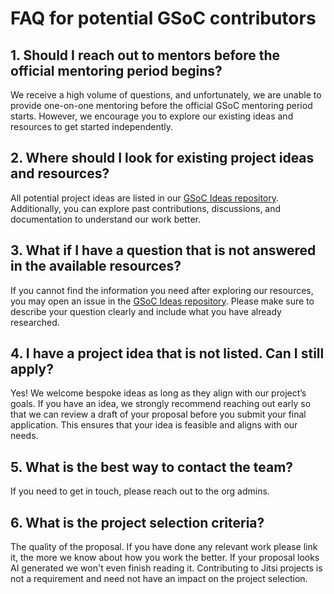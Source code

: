 # FAQ for potential GSoC contributors

## 1. Should I reach out to mentors before the official mentoring period begins?
We receive a high volume of questions, and unfortunately, we are unable to provide one-on-one mentoring before the official GSoC mentoring period starts. However, we encourage you to explore our existing ideas and resources to get started independently.

## 2. Where should I look for existing project ideas and resources?
All potential project ideas are listed in our [GSoC Ideas repository](https://github.com/jitsi/gsoc-ideas/tree/master/2025). Additionally, you can explore past contributions, discussions, and documentation to understand our work better.

## 3. What if I have a question that is not answered in the available resources?
If you cannot find the information you need after exploring our resources, you may open an issue in the [GSoC Ideas repository](https://github.com/jitsi/gsoc-ideas/tree/master/2025). Please make sure to describe your question clearly and include what you have already researched.

## 4. I have a project idea that is not listed. Can I still apply?
Yes! We welcome bespoke ideas as long as they align with our project’s goals. If you have an idea, we strongly recommend reaching out early so that we can review a draft of your proposal before you submit your final application. This ensures that your idea is feasible and aligns with our needs.

## 5. What is the best way to contact the team?
If you need to get in touch, please reach out to the org admins.

## 6. What is the project selection criteria?
The quality of the proposal. If you have done any relevant work please link it, the more we know about how you work the better. If your proposal looks AI generated we won't even finish reading it. Contributing to Jitsi projects is not
a requirement and need not have an impact on the project selection.
